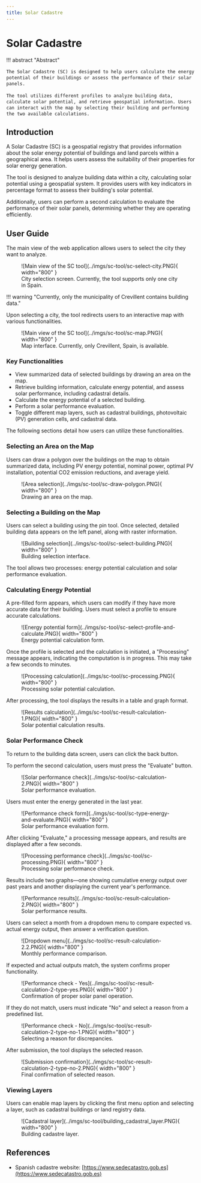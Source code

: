 ```yaml
---
title: Solar Cadastre
---
```


# Solar Cadastre

!!! abstract "Abstract"

    The Solar Cadastre (SC) is designed to help users calculate the energy potential of their buildings or assess the performance of their solar panels.

    The tool utilizes different profiles to analyze building data, calculate solar potential, and retrieve geospatial information. Users can interact with the map by selecting their building and performing the two available calculations.

## Introduction

A Solar Cadastre (SC) is a geospatial registry that provides information about the solar energy potential of buildings and land parcels within a geographical area. It helps users assess the suitability of their properties for solar energy generation.

The tool is designed to analyze building data within a city, calculating solar potential using a geospatial system. It provides users with key indicators in percentage format to assess their building's solar potential.

Additionally, users can perform a second calculation to evaluate the performance of their solar panels, determining whether they are operating efficiently.

## User Guide

The main view of the web application allows users to select the city they want to analyze.

<figure markdown="span">
  ![Main view of the SC tool](../imgs/sc-tool/sc-select-city.PNG){ width="800" }
  <figcaption>City selection screen. Currently, the tool supports only one city in Spain.</figcaption>
</figure>

!!! warning "Currently, only the municipality of Crevillent contains building data."

Upon selecting a city, the tool redirects users to an interactive map with various functionalities.

<figure markdown="span">
  ![Main view of the SC tool](../imgs/sc-tool/sc-map.PNG){ width="800" }
  <figcaption>Map interface. Currently, only Crevillent, Spain, is available.</figcaption>
</figure>

### Key Functionalities

- View summarized data of selected buildings by drawing an area on the map.
- Retrieve building information, calculate energy potential, and assess solar performance, including cadastral details.
- Calculate the energy potential of a selected building.
- Perform a solar performance evaluation.
- Toggle different map layers, such as cadastral buildings, photovoltaic (PV) generation cells, and cadastral data.

The following sections detail how users can utilize these functionalities.

### Selecting an Area on the Map

Users can draw a polygon over the buildings on the map to obtain summarized data, including PV energy potential, nominal power, optimal PV installation, potential CO2 emission reductions, and average yield.

<figure markdown="span">
  ![Area selection](../imgs/sc-tool/sc-draw-polygon.PNG){ width="800" }
  <figcaption>Drawing an area on the map.</figcaption>
</figure>

### Selecting a Building on the Map

Users can select a building using the pin tool. Once selected, detailed building data appears on the left panel, along with raster information.

<figure markdown="span">
  ![Building selection](../imgs/sc-tool/sc-select-building.PNG){ width="800" }
  <figcaption>Building selection interface.</figcaption>
</figure>

The tool allows two processes: energy potential calculation and solar performance evaluation.

### Calculating Energy Potential

A pre-filled form appears, which users can modify if they have more accurate data for their building. Users must select a profile to ensure accurate calculations.

<figure markdown="span">
  ![Energy potential form](../imgs/sc-tool/sc-select-profile-and-calculate.PNG){ width="800" }
  <figcaption>Energy potential calculation form.</figcaption>
</figure>

Once the profile is selected and the calculation is initiated, a "Processing" message appears, indicating the computation is in progress. This may take a few seconds to minutes.

<figure markdown="span">
  ![Processing calculation](../imgs/sc-tool/sc-processing.PNG){ width="800" }
  <figcaption>Processing solar potential calculation.</figcaption>
</figure>

After processing, the tool displays the results in a table and graph format.

<figure markdown="span">
  ![Results calculation](../imgs/sc-tool/sc-result-calculation-1.PNG){ width="800" }
  <figcaption>Solar potential calculation results.</figcaption>
</figure>

### Solar Performance Check

To return to the building data screen, users can click the back button.

To perform the second calculation, users must press the "Evaluate" button.

<figure markdown="span">
  ![Solar performance check](../imgs/sc-tool/sc-calculation-2.PNG){ width="800" }
  <figcaption>Solar performance evaluation.</figcaption>
</figure>

Users must enter the energy generated in the last year.

<figure markdown="span">
  ![Performance check form](../imgs/sc-tool/sc-type-energy-and-evaluate.PNG){ width="800" }
  <figcaption>Solar performance evaluation form.</figcaption>
</figure>

After clicking "Evaluate," a processing message appears, and results are displayed after a few seconds.

<figure markdown="span">
  ![Processing performance check](../imgs/sc-tool/sc-processing.PNG){ width="800" }
  <figcaption>Processing solar performance check.</figcaption>
</figure>

Results include two graphs—one showing cumulative energy output over past years and another displaying the current year's performance.

<figure markdown="span">
  ![Performance results](../imgs/sc-tool/sc-result-calculation-2.PNG){ width="800" }
  <figcaption>Solar performance results.</figcaption>
</figure>

Users can select a month from a dropdown menu to compare expected vs. actual energy output, then answer a verification question.

<figure markdown="span">
  ![Dropdown menu](../imgs/sc-tool/sc-result-calculation-2.2.PNG){ width="800" }
  <figcaption>Monthly performance comparison.</figcaption>
</figure>

If expected and actual outputs match, the system confirms proper functionality.

<figure markdown="span">
  ![Performance check - Yes](../imgs/sc-tool/sc-result-calculation-2-type-yes.PNG){ width="800" }
  <figcaption>Confirmation of proper solar panel operation.</figcaption>
</figure>

If they do not match, users must indicate "No" and select a reason from a predefined list.

<figure markdown="span">
  ![Performance check - No](../imgs/sc-tool/sc-result-calculation-2-type-no-1.PNG){ width="800" }
  <figcaption>Selecting a reason for discrepancies.</figcaption>
</figure>

After submission, the tool displays the selected reason.

<figure markdown="span">
  ![Submission confirmation](../imgs/sc-tool/sc-result-calculation-2-type-no-2.PNG){ width="800" }
  <figcaption>Final confirmation of selected reason.</figcaption>
</figure>

### Viewing Layers

Users can enable map layers by clicking the first menu option and selecting a layer, such as cadastral buildings or land registry data.

<figure markdown="span">
  ![Cadastral layer](../imgs/sc-tool/building_cadastral_layer.PNG){ width="800" }
  <figcaption>Building cadastre layer.</figcaption>
</figure>

## References

- Spanish cadastre website: [https://www.sedecatastro.gob.es](https://www.sedecatastro.gob.es)
